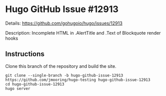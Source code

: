 # Hugo GitHub Issue #12913

Details: <https://github.com/gohugoio/hugo/issues/12913>

Description: Incomplete HTML in .AlertTitle and .Text of Blockquote render hooks

## Instructions

Clone this branch of the repository and build the site.

```text
git clone --single-branch -b hugo-github-issue-12913 https://github.com/jmooring/hugo-testing hugo-github-issue-12913
cd hugo-github-issue-12913
hugo server
```
